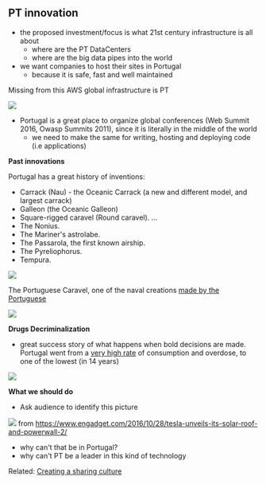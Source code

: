 ## PT innovation

  * the proposed investment/focus is what 21st century infrastructure is all about
    * where are the PT DataCenters
    * where are the big data pipes into the world
  * we want companies to host their sites in Portugal
      * because it is safe, fast and well maintained

  Missing from this AWS global infrastructure is PT

![](https://cloud.githubusercontent.com/assets/656739/20156920/4fa50ba6-a6ca-11e6-9cf3-fc470f74c266.png)

  * Portugal is a great place to organize global conferences (Web Summit 2016, Owasp Summits 2011), since it is literally in the middle of the world
    * we need to make the same for writing, hosting and deploying code (i.e applications) 

**Past innovations**

Portugal has a great history of inventions:

  * Carrack (Nau) - the Oceanic Carrack (a new and different model, and largest carrack)
  * Galleon (the Oceanic Galleon)
  * Square-rigged caravel (Round caravel). ...
  * The Nonius.
  * The Mariner's astrolabe.
  * The Passarola, the first known airship.
  * The Pyreliophorus.
  * Tempura.

![](https://cloud.githubusercontent.com/assets/656739/20156664/343f11d2-a6c9-11e6-9853-70d063a8a30e.png)


The Portuguese Caravel, one of the naval creations [made by the Portuguese](https://en.wikipedia.org/wiki/Portuguese_inventions)

![](https://upload.wikimedia.org/wikipedia/commons/a/a2/Caravela_Vera_Cruz_no_rio_Tejo.jpg)

**Drugs Decriminalization**

  * great success story of what happens when bold decisions are made. Portugal went from a [very high rate](https://mic.com/articles/120403/14-years-after-decriminalizing-drugs-one-chart-shows-why-portugal-s-experiment-has-worked) of consumption and overdose, to one of the lowest (in 14 years)


![](https://images.mic.com/uj2d146c11flpk52tirjnq4i4bgnlvpz1uftyubyty1f183kqrca2gonlngkuvtg.jpg)



**What we should do**

  * Ask audience to identify this picture

![](https://s.aolcdn.com/hss/storage/midas/90d13cd5b525cd08d49e9f63eea257c1/204527369/1028_tesla-3-ed.jpg)
from https://www.engadget.com/2016/10/28/tesla-unveils-its-solar-roof-and-powerwall-2/
  * why can't that be in Portugal?
  * why can't PT be a leader in this kind of technology



Related:
[Creating a sharing culture](Creating-a-sharing-culture.html)
